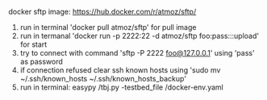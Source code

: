 docker sftp image: https://hub.docker.com/r/atmoz/sftp/

1. run in terminal 'docker pull atmoz/sftp' for pull image
2. run in termanal 'docker run -p 2222:22 -d atmoz/sftp foo:pass:::upload' for start 
3. try to connect with command 'sftp -P 2222 foo@127.0.0.1' using 'pass' as password 
4. if connection refused clear ssh known hosts using 'sudo mv ~/.ssh/known_hosts ~/.ssh/known_hosts_backup'
5. run in terminal: easypy <path>/tbj.py -testbed_file <path>/docker-env.yaml
